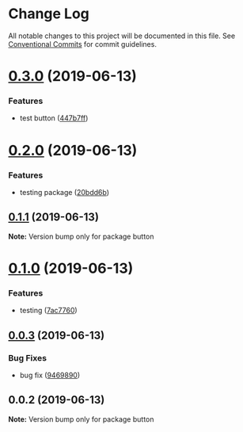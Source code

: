 # Change Log

All notable changes to this project will be documented in this file.
See [Conventional Commits](https://conventionalcommits.org) for commit guidelines.

# [0.3.0](https://github.com/swapnilfarande/temp/compare/button@0.2.0...button@0.3.0) (2019-06-13)


### Features

* test button ([447b7ff](https://github.com/swapnilfarande/temp/commit/447b7ff))





# [0.2.0](https://github.com/swapnilfarande/temp/compare/button@0.1.1...button@0.2.0) (2019-06-13)


### Features

* testing package ([20bdd6b](https://github.com/swapnilfarande/temp/commit/20bdd6b))





## [0.1.1](https://github.com/swapnilfarande/temp/compare/button@0.1.0...button@0.1.1) (2019-06-13)

**Note:** Version bump only for package button





# [0.1.0](https://github.com/swapnilfarande/temp/compare/button@0.0.3...button@0.1.0) (2019-06-13)


### Features

* testing ([7ac7760](https://github.com/swapnilfarande/temp/commit/7ac7760))





## [0.0.3](https://github.com/swapnilfarande/temp/compare/button@0.0.2...button@0.0.3) (2019-06-13)


### Bug Fixes

* bug fix ([9469890](https://github.com/swapnilfarande/temp/commit/9469890))





## 0.0.2 (2019-06-13)

**Note:** Version bump only for package button
